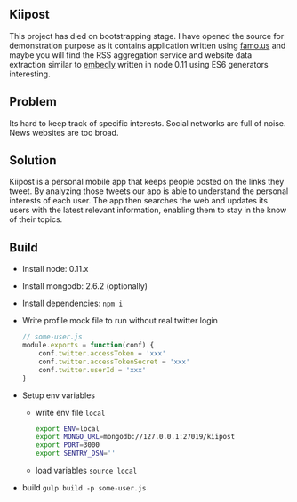 ## Kiipost

This project has died on bootstrapping stage. I have opened the source for demonstration purpose as it contains application written using [famo.us](http://famo.us) and maybe you will find the RSS aggregation service and website data extraction similar to [embedly](http://embed.ly/extract) written in node 0.11 using ES6 generators interesting.

## Problem
Its hard to keep track of specific interests. Social networks are full of noise. News websites are too broad.

## Solution
Kiipost is a personal mobile app that keeps people posted on the links they tweet. By analyzing those tweets our app is able to understand the personal interests of each user. The app then searches the web and updates its users with the latest relevant information, enabling them to stay in the know of their topics.

## Build

- Install node: 0.11.x
- Install mongodb: 2.6.2 (optionally)
- Install dependencies: `npm i`
- Write profile mock file to run without real twitter login
    ```javascript
    // some-user.js
    module.exports = function(conf) {
        conf.twitter.accessToken = 'xxx'
        conf.twitter.accessTokenSecret = 'xxx'
        conf.twitter.userId = 'xxx'
    }
    ```
- Setup env variables
  - write env file `local`
    ```bash
    export ENV=local
    export MONGO_URL=mongodb://127.0.0.1:27019/kiipost
    export PORT=3000
    export SENTRY_DSN=''
    ```
  - load variables `source local`

- build `gulp build -p some-user.js`

